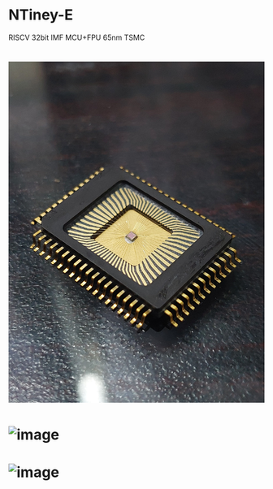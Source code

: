 # NTiney-E
RISCV 32bit IMF MCU+FPU 65nm TSMC


# ![image](https://raw.githubusercontent.com/ShaheerSajid/NTiny-E/main/20220612_122822.jpg)
# ![image](https://raw.githubusercontent.com/ShaheerSajid/NTiny-E/main/2.JPG)
# ![image](https://raw.githubusercontent.com/ShaheerSajid/NTiny-E/main/4.JPG)
